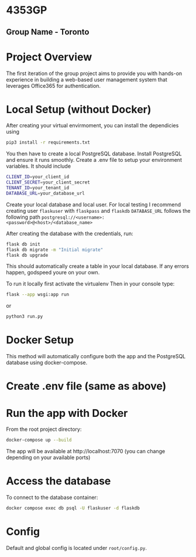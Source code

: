 # 4353GP
## Group Name - Toronto


# Project Overview
The first iteration of the group project aims to provide you with hands-on experience in building a web-based user management system that leverages Office365 for authentication.

# Local Setup (without Docker)
After creating your virtual envirmoment, you can install the dependicies using
```bash
pip3 install -r requirements.txt
```
You then have to create a local PostgreSQL database. Install PostgreSQL and ensure it runs smoothly.
Create a .env file to setup your environment variables. It should include

```bash
CLIENT_ID=your_client_id
CLIENT_SECRET=your_client_secret
TENANT_ID=your_tenant_id
DATABASE_URL=your_database_url
```

Create your local database and local user.
For local testing I recommend creating user `flaskuser` with `flaskpass` and `flaskdb`
`DATABASE_URL` follows the following path `postgresql://<username>:<password>@<host>/<database_name>`

After creating the database with the credentials, run:

```bash
flask db init
flask db migrate -m "Initial migrate"
flask db upgrade
```
This should automatically create a table in your local database. If any errors happen, godspeed youre on your own.

To run it locally first activate the virtualenv
Then in your console type:
```bash
flask --app wsgi:app run
```
or
```bash
python3 run.py
```





# Docker Setup 
This method will automatically configure both the app and the PostgreSQL database using docker-compose.

# Create .env file (same as above)

# Run the app with Docker 
From the root project directory:
```bash
docker-compose up --build
```

The app will be available at http://localhost:7070 (you can change depending on your available ports)

# Access the database 
To connect to the database container:

```bash
docker compose exec db psql -U flaskuser -d flaskdb
```

# Config
Default and global config is located under `root/config.py`.


